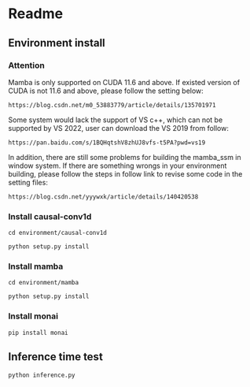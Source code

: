 # Readme

## Environment install
### Attention
Mamba is only supported on CUDA 11.6 and above. If existed version of CUDA is not 11.6 and above, please follow the setting below:
```
https://blog.csdn.net/m0_53883779/article/details/135701971
```
Some system would lack the support of VS c++, which can not be supported by VS 2022, user can download the VS 2019 from follow:
```
https://pan.baidu.com/s/1BQHqtshV8zhUJ8vfs-t5PA?pwd=vs19 
```

In addition, there are still some problems for building the mamba_ssm in window system. If there are something wrongs in your environment building, please follow the steps in follow link to revise some code in the setting files:
```
https://blog.csdn.net/yyywxk/article/details/140420538
```

### Install causal-conv1d

```
cd environment/causal-conv1d

python setup.py install
```

### Install mamba

```
cd environment/mamba

python setup.py install
```

### Install monai

```
pip install monai
```

## Inference time test
```
python inference.py
```